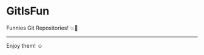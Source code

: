 # GitIsFun

Funnies Git Repositories! :boom::sparkling_heart:
________________________________________

Enjoy them! :relaxed:


